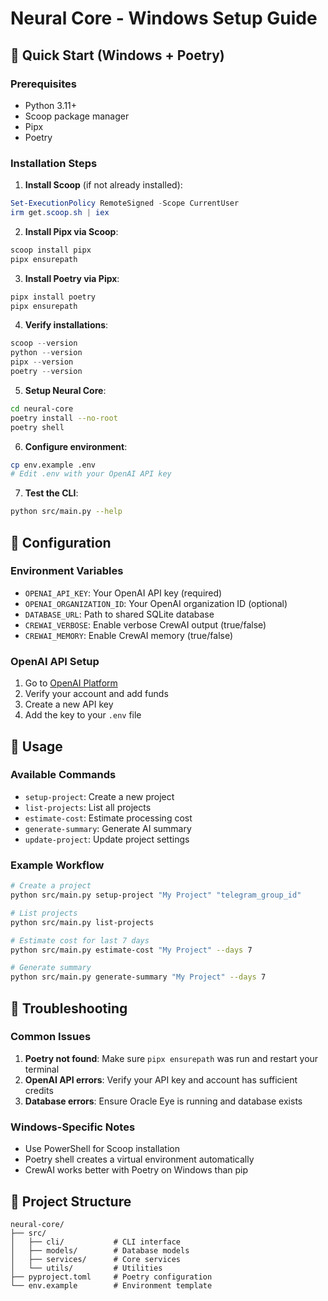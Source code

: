# Neural Core - Windows Setup Guide

## 🚀 Quick Start (Windows + Poetry)

### Prerequisites
- Python 3.11+
- Scoop package manager
- Pipx
- Poetry

### Installation Steps

1. **Install Scoop** (if not already installed):
```powershell
Set-ExecutionPolicy RemoteSigned -Scope CurrentUser
irm get.scoop.sh | iex
```

2. **Install Pipx via Scoop**:
```powershell
scoop install pipx
pipx ensurepath
```

3. **Install Poetry via Pipx**:
```powershell
pipx install poetry
pipx ensurepath
```

4. **Verify installations**:
```powershell
scoop --version
python --version
pipx --version
poetry --version
```

5. **Setup Neural Core**:
```bash
cd neural-core
poetry install --no-root
poetry shell
```

6. **Configure environment**:
```bash
cp env.example .env
# Edit .env with your OpenAI API key
```

7. **Test the CLI**:
```bash
python src/main.py --help
```

## 🔧 Configuration

### Environment Variables
- `OPENAI_API_KEY`: Your OpenAI API key (required)
- `OPENAI_ORGANIZATION_ID`: Your OpenAI organization ID (optional)
- `DATABASE_URL`: Path to shared SQLite database
- `CREWAI_VERBOSE`: Enable verbose CrewAI output (true/false)
- `CREWAI_MEMORY`: Enable CrewAI memory (true/false)

### OpenAI API Setup
1. Go to [OpenAI Platform](https://platform.openai.com/account/organization)
2. Verify your account and add funds
3. Create a new API key
4. Add the key to your `.env` file

## 🎯 Usage

### Available Commands
- `setup-project`: Create a new project
- `list-projects`: List all projects
- `estimate-cost`: Estimate processing cost
- `generate-summary`: Generate AI summary
- `update-project`: Update project settings

### Example Workflow
```bash
# Create a project
python src/main.py setup-project "My Project" "telegram_group_id"

# List projects
python src/main.py list-projects

# Estimate cost for last 7 days
python src/main.py estimate-cost "My Project" --days 7

# Generate summary
python src/main.py generate-summary "My Project" --days 7
```

## 🐛 Troubleshooting

### Common Issues
1. **Poetry not found**: Make sure `pipx ensurepath` was run and restart your terminal
2. **OpenAI API errors**: Verify your API key and account has sufficient credits
3. **Database errors**: Ensure Oracle Eye is running and database exists

### Windows-Specific Notes
- Use PowerShell for Scoop installation
- Poetry shell creates a virtual environment automatically
- CrewAI works better with Poetry on Windows than pip

## 📁 Project Structure
```
neural-core/
├── src/
│   ├── cli/           # CLI interface
│   ├── models/        # Database models
│   ├── services/      # Core services
│   └── utils/         # Utilities
├── pyproject.toml     # Poetry configuration
└── env.example        # Environment template
```